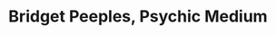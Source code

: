 ---
title: "Bridget Peeples, Psychic Medium"
url: /salem/bridget-peeples-psychic-medium/
shop: Allgemein
---